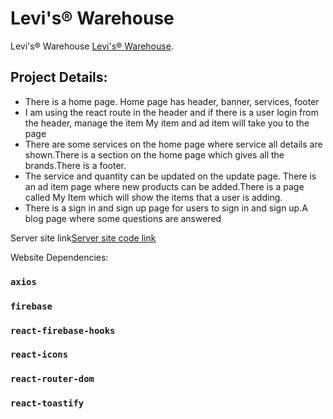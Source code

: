 # Levi's® Warehouse

Levi's® Warehouse [Levi's® Warehouse](https://github.com/facebook/create-react-app).

## Project Details:
* There is a home page. Home page has header, banner, services, footer
* I am using the react route in the header and if there is a user login from the header, manage the item My item and ad item will take you to the page
* There are some services on the home page where service all details are shown.There is a section on the home page which gives all the brands.There is a footer.
* The service and quantity can be updated on the update page. There is an ad item page where new products can be added.There is a page called My Item which will show the items that a user is adding.
* There is a sign in and sign up page for users to sign in and sign up.A blog page where some questions are answered


Server site link[Server site code link]()


Website Dependencies:
### `axios`
### `firebase`
### `react-firebase-hooks`
### `react-icons`
### `react-router-dom`
### `react-toastify`

